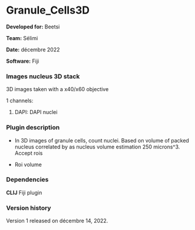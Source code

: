 # Granule_Cells3D

**Developed for:** Beetsi

**Team:** Sélimi

**Date:** décembre 2022

**Software:** Fiji

### Images nucleus 3D stack 

3D images taken with a x40/x60 objective

1 channels:

1. DAPI: DAPI nuclei

### Plugin description

* In 3D images of granule cells, count nuclei. Based on volume of packed nucleus correlated by as nucleus volume estimation 250 microns^3. Accept rois

* Roi volume

### Dependencies

**CLIJ** Fiji plugin

### Version history

Version 1 released on décembre 14, 2022.
